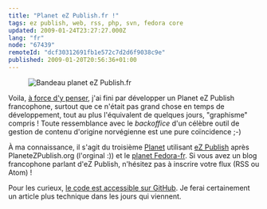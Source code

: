```yaml
---
title: "Planet eZ Publish.fr !"
tags: ez publish, web, rss, php, svn, fedora core
updated: 2009-01-24T23:27:27.000Z
lang: "fr"
node: "67439"
remoteId: "dcf30312691fb1e572c7d2d6f9038c9e"
published: 2009-01-20T20:56:36+01:00
---
```

<figure class="object-center"><img loading="lazy" src="/images//bandeau-planet-ez-publish-fr.png" alt="Bandeau planet eZ Publish.fr">
</figure>


Voila, [à force d'y penser](/post/des-sites-francophones-sur-ez-publish), j'ai fini par développer un Planet eZ Publish francophone, surtout que ce n'était pas grand chose en temps de développement, tout au plus l'équivalent de quelques jours, &quot;graphisme&quot; compris ! Toute ressemblance avec le *backoffice* d'un célèbre outil de gestion de contenu d'origine norvégienne est une pure coïncidence ;-)


À ma connaissance, il s'agit du troisième [Planet](http://fr.wikipedia.org/wiki/Planet) utilisant [eZ Publish](/tag/ez-publish) après PlaneteZPublish.org (l'orginal :)) et le [planet Fedora-fr](http://planet.fedora-fr.org/). Si vous avez un blog francophone parlant d'eZ Publish, n'hésitez pas à inscrire votre flux (RSS ou Atom) !


Pour les curieux, [le code est accessible sur GitHub](https://github.com/dpobel/planet-ezpublish.fr). Je ferai certainement un article plus technique dans les jours qui viennent.

